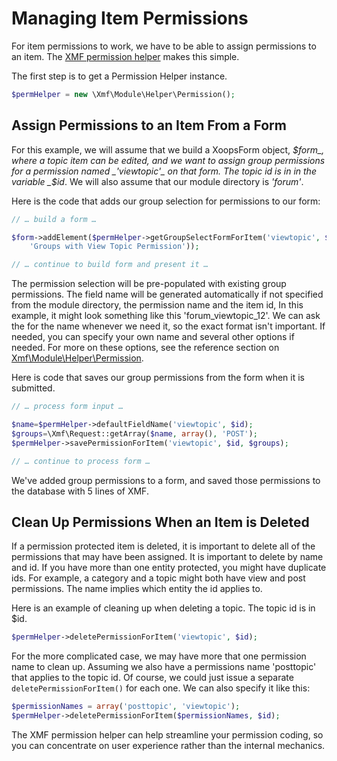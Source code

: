 # Managing Item Permissions

For item permissions to work, we have to be able to assign permissions to an item. The [XMF permission helper](checking-permissions.md) makes this simple.

The first step is to get a Permission Helper instance.

```php
$permHelper = new \Xmf\Module\Helper\Permission();
```

## Assign Permissions to an Item From a Form

For this example, we will assume that we build a XoopsForm object, _$form_, where a topic item can be edited, and we want to assign group permissions for a permission named _'viewtopic'_ on that form. The topic id is in in the variable _$id_. We will also assume that our module directory is _'forum'_.

Here is the code that adds our group selection for permissions to our form:

```php
// … build a form …

$form->addElement($permHelper->getGroupSelectFormForItem('viewtopic', $id,
    'Groups with View Topic Permission'));

// … continue to build form and present it …
```

The permission selection will be pre-populated with existing group permissions. The field name will be generated automatically if not specified from the module directory, the permission name and the item id, In this example, it might look something like this 'forum\_viewtopic\_12'. We can ask the for the name whenever we need it, so the exact format isn't important. If needed, you can specify your own name and several other options if needed. For more on these options, see the reference section on [Xmf\Module\Helper\Permission](../../reference/module/helper-1/permission.md).

Here is code that saves our group permissions from the form when it is submitted.

```php
// … process form input …

$name=$permHelper->defaultFieldName('viewtopic', $id);
$groups=\Xmf\Request::getArray($name, array(), 'POST');
$permHelper->savePermissionForItem('viewtopic', $id, $groups);

// … continue to process form …
```

We've added group permissions to a form, and saved those permissions to the database with 5 lines of XMF.

## Clean Up Permissions When an Item is Deleted

If a permission protected item is deleted, it is important to delete all of the permissions that may have been assigned. It is important to delete by name and id. If you have more than one entity protected, you might have duplicate ids. For example, a category and a topic might both have view and post permissions. The name implies which entity the id applies to.

Here is an example of cleaning up when deleting a topic. The topic id is in $id.

```php
$permHelper->deletePermissionForItem('viewtopic', $id);
```

For the more complicated case, we may have more that one permission name to clean up. Assuming we also have a permissions name 'posttopic' that applies to the topic id. Of course, we could just issue a separate `deletePermissionForItem()` for each one. We can also specify it like this:

```php
$permissionNames = array('posttopic', 'viewtopic');
$permHelper->deletePermissionForItem($permissionNames, $id);
```

The XMF permission helper can help streamline your permission coding, so you can concentrate on user experience rather than the internal mechanics.

